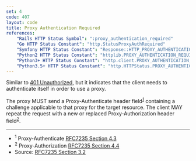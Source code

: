 ```yaml
---
set: 4
code: 407
layout: code
title: Proxy Authentication Required
references:
    "Rails HTTP Status Symbol": ":proxy_authentication_required"
    "Go HTTP Status Constant": "http.StatusProxyAuthRequired"
    "Symfony HTTP Status Constant": "Response::HTTP_PROXY_AUTHENTICATION_REQUIRED"
    "Python2 HTTP Status Constant": "httplib.PROXY_AUTHENTICATION_REQUIRED"
    "Python3+ HTTP Status Constant": "http.client.PROXY_AUTHENTICATION_REQUIRED"
    "Python3.5+ HTTP Status Constant": "http.HTTPStatus.PROXY_AUTHENTICATION_REQUIRED"
---
```


Similar to [401 Unauthorized]({{site.baseurl}}/401), but it indicates that the client
needs to authenticate itself in order to use a proxy.

The proxy MUST send a Proxy-Authenticate header
field<sup>[1](#ref-1)</sup> containing a challenge applicable to that
proxy for the target resource. The client MAY repeat the request with a
new or replaced Proxy-Authorization header field<sup>[2](#ref-2)</sup>.

---

* <span id="ref-1"><sup>1</sup> Proxy-Authenticate
[RFC7235 Section 4.3][2]</span>
* <span id="ref-2"><sup>2</sup> Proxy-Authorization
[RFC7235 Section 4.4][3]</span>
* Source: [RFC7235 Section 3.2][1]

[1]: <https://datatracker.ietf.org/doc/html/rfc7235#section-3.2>
[2]: <https://datatracker.ietf.org/doc/html/rfc7235#section-4.3>
[3]: <https://datatracker.ietf.org/doc/html/rfc7235#section-4.4>
